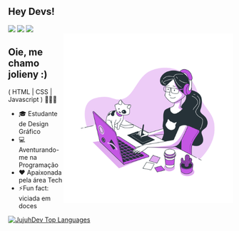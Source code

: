 ## Hey Devs!

<div>
  <a href="https://www.linkedin.com/in/jolienymoraes2204/" target="_blank"><img src="https://img.shields.io/badge/-LinkedIn-%230077B5?style=for-the-badge&logo=linkedin&logoColor=white"target="_blank"></a> 
  <a href="mailto:jujuhdev@gmail.com"><img src="https://img.shields.io/badge/-Gmail-%23333?style=for-the-badge&logo=gmail&logoColor=white" target="_blank"></a>
  <a href="#"><img src="https://img.shields.io/badge/-Website-%23a626a6?style=for-the-badge" target="_blank"></a>
  </div>

  <img align="right" alt= "Designer dev" src="https://github.com/jujuhdev/jujuhdev/blob/main/Designer%20girl-bro.png" width="380"/>

  ## Oie, me chamo jolieny :)
  ( HTML | CSS | Javascript ) 👩🏻‍💻
- 🎓 Estudante de Design Gráfico
- 💻  Aventurando-me na Programação
- ❤️ Apaixonada pela área Tech
- ⚡Fun fact: viciada em doces

<div align="left">
  <a href="https://github.com/anuraghazra/github-readme-stats">
  <img src="https://github-readme-stats.vercel.app/api/top-langs/?username=jujuhdev&theme=blue-white" alt="JujuhDev Top Languages">
</a>
</div>





